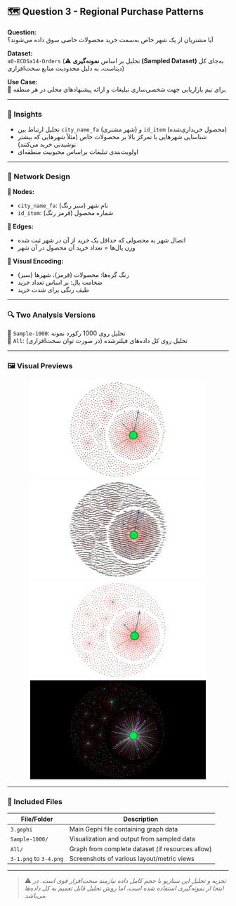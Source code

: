 ## 🗺️ Question 3 - Regional Purchase Patterns

**Question:**  
آیا مشتریان از یک شهر خاص به‌سمت خرید محصولات خاصی سوق داده می‌شوند؟

**Dataset:**  
`a0-ECDSa14-Orders` (⚠️ تحلیل بر اساس **نمونه‌گیری (Sampled Dataset)** به‌جای کل دیتاست، به دلیل محدودیت منابع سخت‌افزاری)

**Use Case:**  
🎯 برای تیم بازاریابی جهت شخصی‌سازی تبلیغات و ارائه پیشنهادهای محلی در هر منطقه

---

### 🧠 Insights

- تحلیل ارتباط بین `city_name_fa` (شهر مشتری) و `id_item` (محصول خریداری‌شده)
- شناسایی شهرهایی با تمرکز بالا بر محصولات خاص (مثلاً شهرهایی که بیشتر نوشیدنی خرید می‌کنند)
- اولویت‌بندی تبلیغات براساس محبوبیت منطقه‌ای

---

### 🧾 Network Design

**🔵 Nodes:**  
- `city_name_fa`: نام شهر (سبز رنگ)  
- `id_item`: شماره محصول (قرمز رنگ)

**🔗 Edges:**  
- اتصال شهر به محصولی که حداقل یک خرید از آن در شهر ثبت شده
- وزن یال‌ها = تعداد خرید آن محصول در آن شهر

**🎨 Visual Encoding:**  
- رنگ گره‌ها: محصولات (قرمز)، شهرها (سبز)  
- ضخامت یال: بر اساس تعداد خرید  
- طیف رنگی برای شدت خرید

---

### 🔍 Two Analysis Versions

📁 `Sample-1000`: تحلیل روی 1000 رکورد نمونه  
📁 `All`: تحلیل روی کل داده‌های فیلترشده (در صورت توان سخت‌افزاری)

---

### 🖼️ Visual Previews

<div align="center">
  <img src="./3-1.png" width="400"/>
  <img src="./3-2.png" width="400"/>
  <img src="./3-3.png" width="400"/>
  <img src="./3-4.png" width="400"/>
</div>

---

### 📁 Included Files

| File/Folder        | Description                                        |
|--------------------|----------------------------------------------------|
| `3.gephi`          | Main Gephi file containing graph data              |
| `Sample-1000/`     | Visualization and output from sampled data         |
| `All/`             | Graph from complete dataset (if resources allow)   |
| `3-1.png` to `3-4.png` | Screenshots of various layout/metric views     |

---

> ⚠️ *تجزیه و تحلیل این سناریو با حجم کامل داده نیازمند سخت‌افزار قوی است. در اینجا از نمونه‌گیری استفاده شده است، اما روش تحلیل قابل تعمیم به کل داده‌ها می‌باشد.*


